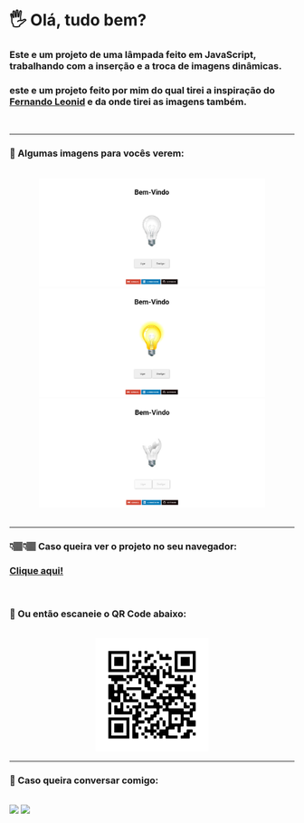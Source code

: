 <html>
<body>
<h1> 🖐 Olá, tudo bem?</h1>
<h3>Este e um projeto de uma lâmpada feito em JavaScript, trabalhando com a inserção e a troca de imagens dinâmicas.</h3>
<h3>este e um projeto feito por mim do qual tirei a inspiração do <a href="https://www.youtube.com/user/thekpta">Fernando Leonid</a> e da onde tirei as imagens também.</h3><br>

<hr>

<h3> 📸 Algumas imagens para vocês verem:</h3><br>
<center><img src="image/fotoprojeto1.png" alt="Foto do projeto" style="width: 400px;"></center>
<center><img src="image/fotoprojeto2.png" alt="Foto do projeto" style="width: 400px;"></center>
<center><img src="image/fotoprojeto3.png" alt="Foto do projeto" style="width: 400px;"></center>
<br>

<hr>

<h3> 👇🏽👇🏽 Caso queira ver o projeto no seu navegador:</h3>
<h3><a href="https://hugocamposarimathea.github.io/lampada/">Clique aqui!</a></h3><br>
<h3> 📱 Ou então escaneie o QR Code abaixo:</h3><br>
<center><img src="image/frame.png" style="width: 200px;"><br></center>

<hr>

<h3> 📧 Caso queira conversar comigo: </h3><br>
<a href="mailto: hugocamposarimathea@gmail.com"><img src="https://img.shields.io/badge/Gmail-D14836?style=for-the-badge&amp;logo=gmail&amp;logoColor=white" target="_blank"></a>
<a href="https://www.linkedin.com/in/hugocamposarimathea" target="_blank"><img src="https://img.shields.io/badge/-LinkedIn-%230077B5?style=for-the-badge&amp;logo=linkedin&amp;logoColor=white" target="_blank"></a>
</body>
</html>